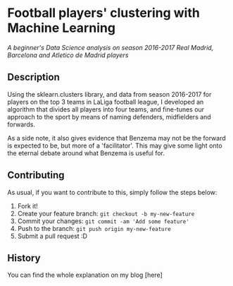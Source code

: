 # Football players' clustering with Machine Learning
_A beginner's Data Science analysis on season 2016-2017 Real Madrid, Barcelona and Atletico de Madrid players_

## Description
Using the sklearn.clusters library, and data from season 2016-2017 for players on the top 3 teams in LaLiga football league, I developed an algorithm that divides all players into four teams, and fine-tunes our approach to the sport by means of naming defenders, midfielders and forwards.

As a side note, it also gives evidence that Benzema may not be the forward is expected to be, but more of a 'facilitator'. This may give some light onto the eternal debate around what Benzema is useful for.

## Contributing
As usual, if you want to contribute to this, simply follow the steps below:

1. Fork it!
2. Create your feature branch: `git checkout -b my-new-feature`
3. Commit your changes: `git commit -am 'Add some feature'`
4. Push to the branch: `git push origin my-new-feature`
5. Submit a pull request :D

## History

You can find the whole explanation on my blog [here]
